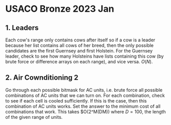 # USACO Bronze 2023 Jan

## 1. Leaders
Each cow's range only contains cows after itself so if a cow is a leader because her list contains all cows of her breed, then the only possible candidates are the first Guernsey and first Holstein. For the Guernsey leader, check to see how many Holsteins have lists containing this cow (by brute force or difference arrays on each range), and vice versa. $O(N)$.

## 2. Air Cownditioning 2
Go through each possible bitmask for AC units, i.e. brute force all possible combinations of AC units that we can turn on. For each combination, check to see if each cell is cooled sufficiently. If this is the case, then this combination of AC units works. Set the answer to the minimum cost of all combinations that work. This takes $O(2^M(DM)) where $D=100$, the length of the given range of units.